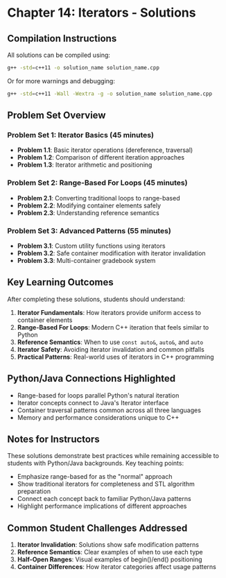 # Chapter 14: Iterators - Solutions

## Compilation Instructions

All solutions can be compiled using:
```bash
g++ -std=c++11 -o solution_name solution_name.cpp
```

Or for more warnings and debugging:
```bash
g++ -std=c++11 -Wall -Wextra -g -o solution_name solution_name.cpp
```

## Problem Set Overview

### Problem Set 1: Iterator Basics (45 minutes)
- **Problem 1.1**: Basic iterator operations (dereference, traversal)
- **Problem 1.2**: Comparison of different iteration approaches  
- **Problem 1.3**: Iterator arithmetic and positioning

### Problem Set 2: Range-Based For Loops (45 minutes)
- **Problem 2.1**: Converting traditional loops to range-based
- **Problem 2.2**: Modifying container elements safely
- **Problem 2.3**: Understanding reference semantics

### Problem Set 3: Advanced Patterns (55 minutes)
- **Problem 3.1**: Custom utility functions using iterators
- **Problem 3.2**: Safe container modification with iterator invalidation
- **Problem 3.3**: Multi-container gradebook system

## Key Learning Outcomes

After completing these solutions, students should understand:

1. **Iterator Fundamentals**: How iterators provide uniform access to container elements
2. **Range-Based For Loops**: Modern C++ iteration that feels similar to Python
3. **Reference Semantics**: When to use `const auto&`, `auto&`, and `auto`
4. **Iterator Safety**: Avoiding iterator invalidation and common pitfalls
5. **Practical Patterns**: Real-world uses of iterators in C++ programming

## Python/Java Connections Highlighted

- Range-based for loops parallel Python's natural iteration
- Iterator concepts connect to Java's Iterator interface
- Container traversal patterns common across all three languages
- Memory and performance considerations unique to C++

## Notes for Instructors  

These solutions demonstrate best practices while remaining accessible to students with Python/Java backgrounds. Key teaching points:

- Emphasize range-based for as the "normal" approach
- Show traditional iterators for completeness and STL algorithm preparation
- Connect each concept back to familiar Python/Java patterns
- Highlight performance implications of different approaches

## Common Student Challenges Addressed

1. **Iterator Invalidation**: Solutions show safe modification patterns
2. **Reference Semantics**: Clear examples of when to use each type
3. **Half-Open Ranges**: Visual examples of begin()/end() positioning
4. **Container Differences**: How iterator categories affect usage patterns